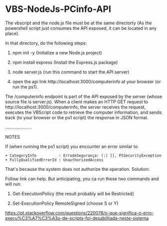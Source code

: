 # VBS-NodeJs-PCinfo-API

The vbscript and the node.js file must be at the same directorty (As the powershell script just consumes the API exposed, it can be located in any place).

In that directory, do the following steps:

1) npm init -y (Initialize a new Node.js project)

2) npm install express (Install the Express.js package)

3) node server.js  (run this command to start the API server)

4) open the api link http://localhost:3000/computerinfo at your browser (or run the ps1).


The /computerinfo endpoint is part of the API exposed by the server (whose source file is server.js). When a client makes an HTTP GET request to http://localhost:3000/computerinfo, the server receives the request, executes the VBScript code to retrieve the computer information, and sends back (to your browser or the ps1 script) the response in JSON format.

.....................

NOTES

If (when running the ps1 script) you encounter an error similar to

    + CategoryInfo          : ErrodeSegurança: (:) [], PSSecurityException
    + FullyQualifiedErrorId : UnauthorizedAccess

That's because the system does not authorize the operation. Solution:

Follow link can help. But anticipating, you ca run these two commands and will run:

1) Get-ExecutionPolicy (the result probably will be Restricted)

2) Set-ExecutionPolicy RemoteSigned (choose S or Y)

https://pt.stackoverflow.com/questions/220078/o-que-significa-o-erro-execu%C3%A7%C3%A3o-de-scripts-foi-desabilitada-neste-sistema






